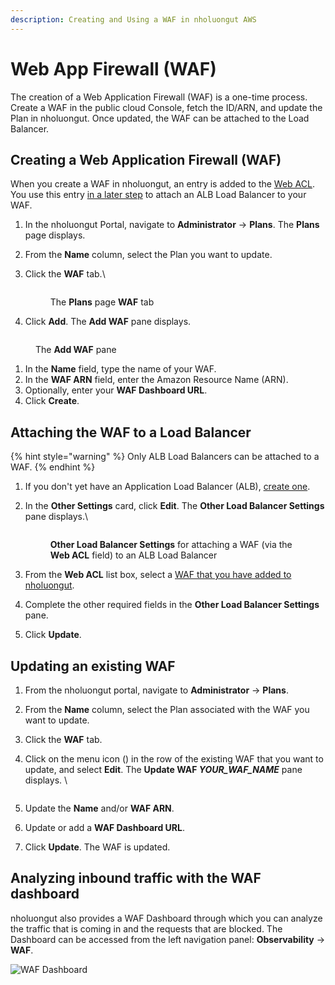 ```yaml
---
description: Creating and Using a WAF in nholuongut AWS
---
```


# Web App Firewall (WAF)

The creation of a Web Application Firewall (WAF) is a one-time process. Create a WAF in the public cloud Console, fetch the ID/ARN, and update the Plan in nholuongut. Once updated, the WAF can be attached to the Load Balancer.&#x20;

## Creating a Web Application Firewall (WAF)

When you create a WAF in nholuongut, an entry is added to the [Web ACL](https://docs.aws.amazon.com/waf/latest/developerguide/web-acl.html). You use this entry [in a later step](web-application-firewall-waf.md#attaching-the-waf-to-a-load-balancer) to attach an ALB Load Balancer to your WAF.

1. In the nholuongut Portal, navigate to **Administrator** -> **Plans**. The **Plans** page displays.
2. From the **Name** column, select the Plan you want to update.
3.  Click the **WAF** tab.\


    <figure><img src="../../.gitbook/assets/WAF details new.png" alt=""><figcaption><p>The <strong>Plans</strong> page <strong>WAF</strong> tab</p></figcaption></figure>
4. Click **Add**. The **Add WAF** pane displays.

<div align="left"><figure><img src="../../.gitbook/assets/Screenshot (456).png" alt=""><figcaption><p>The <strong>Add WAF</strong> pane</p></figcaption></figure></div>

1. In the **Name** field, type the name of your WAF.
2. In the **WAF ARN** field, enter the Amazon Resource Name (ARN).
3. Optionally, enter your **WAF Dashboard URL**.
4. Click **Create**.

## Attaching the WAF to a Load Balancer

{% hint style="warning" %}
Only ALB Load Balancers can be attached to a WAF.
{% endhint %}

1. If you don't yet have an Application Load Balancer (ALB), [create one](load-balancers/#adding-a-load-balancer).
2.  In the **Other Settings** card, click **Edit**. The **Other Load Balancer Settings** pane displays.\


    <div align="left"><figure><img src="../../.gitbook/assets/AWS_LB_WAF_Attach.png" alt=""><figcaption><p><strong>Other Load Balancer Settings</strong> for attaching a WAF (via the <strong>Web ACL</strong> field) to an ALB Load Balancer<br></p></figcaption></figure></div>
3. From the **Web ACL** list box, select a [WAF that you have added to nholuongut](web-application-firewall-waf.md#creating-a-web-application-firewall-waf).&#x20;
4. Complete the other required fields in the **Other Load Balancer Settings** pane.
5. Click **Update**.

## Updating an existing WAF <a href="#id-1-toc-title" id="id-1-toc-title"></a>

1. From the nholuongut portal, navigate to **Administrator** -> **Plans**.
2. From the **Name** column, select the Plan associated with the WAF you want to update.
3. Click the **WAF** tab.&#x20;
4.  Click on the menu icon (<img src="../../.gitbook/assets/menu icon.png" alt="" data-size="line">) in the row of the existing WAF that you want to update, and select **Edit**. The **Update WAF&#x20;**_**YOUR\_WAF\_NAME**_ pane displays. \


    <div align="left"><figure><img src="../../.gitbook/assets/updating WAF.png" alt=""><figcaption></figcaption></figure></div>
5. Update the **Name** and/or **WAF ARN**.
6. Update or add a **WAF Dashboard URL**.&#x20;
7. Click **Update**. The WAF is updated.&#x20;

## Analyzing inbound traffic with the WAF dashboard <a href="#id-1-toc-title" id="id-1-toc-title"></a>

nholuongut also provides a WAF Dashboard through which you can analyze the traffic that is coming in and the requests that are blocked. The Dashboard can be accessed from the left navigation panel: **Observability** -> **WAF**.

![WAF Dashboard](<../../.gitbook/assets/waf (1).png>)
